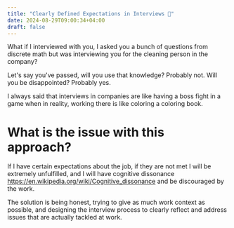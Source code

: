 ```yaml
---
title: "Clearly Defined Expectations in Interviews 🎯"
date: 2024-08-29T09:00:34+04:00
draft: false
---
```

What if I interviewed with you, I asked you a bunch of questions from discrete math but was interviewing you for the cleaning person in the company?

Let's say you've passed, will you use that knowledge? Probably not. Will you be disappointed? Probably yes.

I always said that interviews in companies are like having a boss fight in a game when in reality, working there is like coloring a coloring book.

# What is the issue with this approach?

If I have certain expectations about the job, if they are not met I will be extremely unfulfilled, and I will have cognitive dissonance https://en.wikipedia.org/wiki/Cognitive_dissonance  and be discouraged by the work.

The solution is being honest, trying to give as much work context as possible, and designing the interview process to clearly reflect and address issues that are actually tackled at work.
